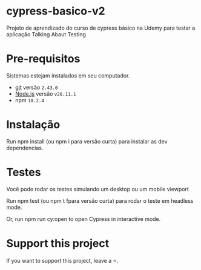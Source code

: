 # cypress-basico-v2

Projeto de aprendizado do curso de cypress básico na Udemy para testar a aplicação Talking Abaut Testing

# Pre-requisitos

Sistemas estejam instalados em seu computador.

- [git](https://git-scm.com/)  versão `2.43.0` 
- [Node.js](https://nodejs.org/en/)  versão `v20.11.1` 
- npm  `10.2.4` 


# Instalação
Run npm install (ou npm i para versão curta) para instalar as dev dependencias.

# Testes

Você pode rodar os testes simulando um desktop ou um mobile viewport

Run npm test (ou npm t fpara versão curta) para rodar o teste em headless mode.

Or, run npm run cy:open to open Cypress in interactive mode.

# Support this project
If you want to support this project, leave a ⭐.